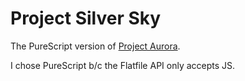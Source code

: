 # Project Silver Sky 

The PureScript version of [Project Aurora](https://github.com/hansjhoffman/project-aurora).

I chose PureScript b/c the Flatfile API only accepts JS.
